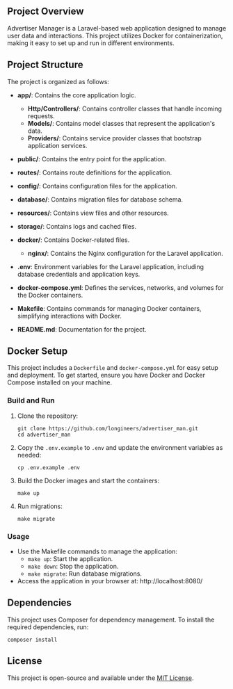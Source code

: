 ## Project Overview

Advertiser Manager is a Laravel-based web application designed to manage user data and interactions. This project utilizes Docker for containerization, making it easy to set up and run in different environments.

## Project Structure

The project is organized as follows:

- **app/**: Contains the core application logic.
  - **Http/Controllers/**: Contains controller classes that handle incoming requests.
  - **Models/**: Contains model classes that represent the application's data.
  - **Providers/**: Contains service provider classes that bootstrap application services.
  
- **public/**: Contains the entry point for the application.
  
- **routes/**: Contains route definitions for the application.
  
- **config/**: Contains configuration files for the application.
  
- **database/**: Contains migration files for database schema.
  
- **resources/**: Contains view files and other resources.
  
- **storage/**: Contains logs and cached files.

- **docker/**: Contains Docker-related files.
  - **nginx/**: Contains the Nginx configuration for the Laravel application.
- **.env**: Environment variables for the Laravel application, including database credentials and application keys.
- **docker-compose.yml**: Defines the services, networks, and volumes for the Docker containers.
- **Makefile**: Contains commands for managing Docker containers, simplifying interactions with Docker.
- **README.md**: Documentation for the project.

## Docker Setup

This project includes a `Dockerfile` and `docker-compose.yml` for easy setup and deployment. To get started, ensure you have Docker and Docker Compose installed on your machine.

### Build and Run

1. Clone the repository:
   ```
   git clone https://github.com/longineers/advertiser_man.git
   cd advertiser_man
   ```

2. Copy the `.env.example` to `.env` and update the environment variables as needed:
   ```
   cp .env.example .env
   ```

3. Build the Docker images and start the containers:
   ```
   make up
   ```

4. Run migrations:
   ```
   make migrate
   ```

### Usage

- Use the Makefile commands to manage the application:
  - `make up`: Start the application.
  - `make down`: Stop the application.
  - `make migrate`: Run database migrations.
- Access the application in your browser at: http://localhost:8080/

## Dependencies

This project uses Composer for dependency management. To install the required dependencies, run:
```
composer install
```

## License

This project is open-source and available under the [MIT License](LICENSE).
